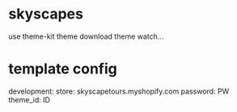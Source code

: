 # skyscapes
use theme-kit
theme download
theme watch...

# template config
development:
  store: skyscapetours.myshopify.com
  password: PW
  theme_id: ID